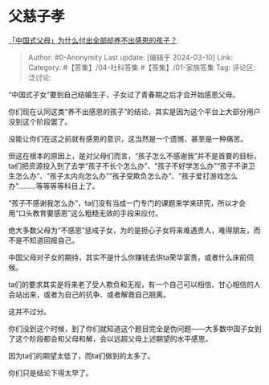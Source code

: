 # 父慈子孝
[「中国式父母」为什么付出全部却养不出感恩的孩子？](https://www.zhihu.com/question/549592878/answer/3425283555)

> Author: #0-Anonymity
> Last update: [编辑于 2024-03-10]
> Link:
> Category: #【答集】/04-社科答集 #【答集】/01-家族答集 
> Tag: 
> 评论区:
> 泛讨论:

“中国式子女”要到自己结婚生子，子女过了青春期之后才会开始感恩父母。

你们现在认同这类“养不出感恩的孩子”的结论，其实是因为这个平台上大部分用户没到这个阶段罢了。

没能让你们在这之前就有感恩的意识，这当然是一个遗憾，甚至是一种痛苦。

但这在根本的原因上，是对父母们而言，“孩子怎么不感谢我”并不是首要的目标，ta们把资源投入到了去学“孩子不长个怎么办”、“孩子不好学怎么办”“孩子不讲卫生怎么办”、“孩子太内向怎么办”“孩子受欺负怎么办”、“孩子爱打游戏怎么办”………等等等等科目上了。

“孩子不感谢我怎么办”，ta们没有当成一门专门的课题来学来研究，所以才会用“口头教育要感恩”这么粗糙无效的手段来应付。

绝大多数父母为“不感恩”惩戒子女，为的是担心子女将来难遇贵人，难得朋友，而不是不知道回报自己。

中国父母对子女的期待，其实不是什么你赚钱去供ta荣华富贵，或者什么床前伺候。

ta们的要求其实是将来老了受人欺负和无视，有一个自己可以相信、甘心相信的人会站出来，或者为自己的抗争、或者解救自己脱离。

这并不过分。

你们没到这个时候，到了你们就知道这个题目完全是伪问题——大多数中国子女到了这个阶段都会和父母和解，会以远超父母上述期望的水平感恩。

因为ta们的期望太低了，而ta们做到的太多了。

你们只是结论下得太早了。